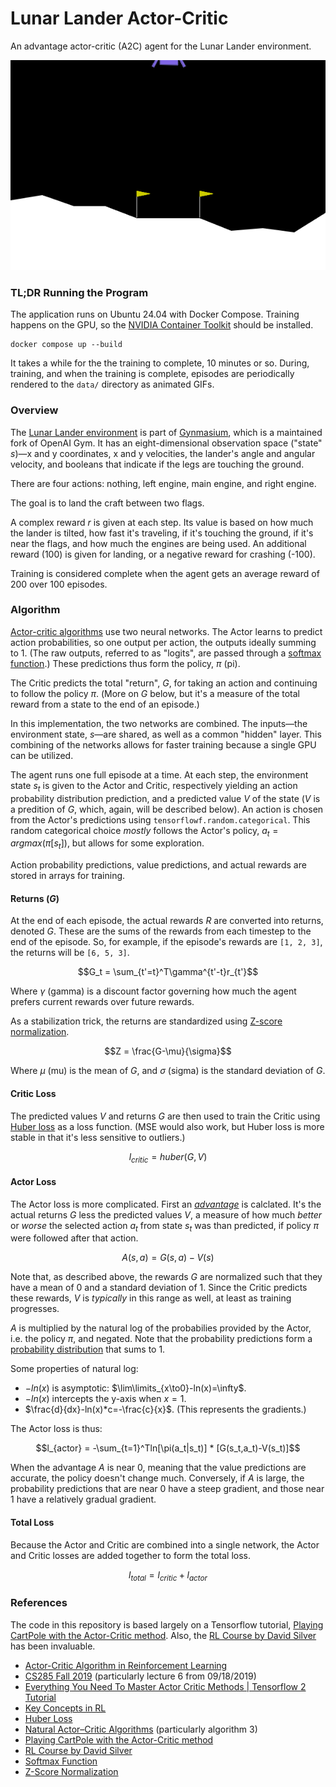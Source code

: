 # Lunar Lander Actor-Critic

An advantage actor-critic (A2C) agent for the Lunar Lander environment.

![Trained Agent](./data/LunarLander-v3-13925.gif)

### TL;DR Running the Program

The application runs on Ubuntu 24.04 with Docker Compose. Training happens on
the GPU, so the
[NVIDIA Container Toolkit](https://docs.nvidia.com/datacenter/cloud-native/container-toolkit/latest/install-guide.html)
should be installed.

```
docker compose up --build
```

It takes a while for the the training to complete, 10 minutes or so. During,
training, and when the training is complete, episodes are periodically rendered
to the `data/` directory as animated GIFs.

### Overview

The [Lunar Lander environment](https://gymnasium.farama.org/environments/box2d/lunar_lander/)
is part of [Gynmasium](https://gymnasium.farama.org/), which is a maintained
fork of OpenAI Gym. It has an eight-dimensional observation space ("state"
$s$)—x and y coordinates, x and y velocities, the lander's angle and angular
velocity, and booleans that indicate if the legs are touching the ground.

There are four actions: nothing, left engine, main engine, and right engine.

The goal is to land the craft between two flags.

A complex reward $r$ is given at each step. Its value is based on how much the
lander is tilted, how fast it's traveling, if it's touching the ground, if it's
near the flags, and how much the engines are being used. An additional reward
(100) is given for landing, or a negative reward for crashing (-100).

Training is considered complete when the agent gets an average reward of 200
over 100 episodes.

### Algorithm

[Actor-critic algorithms](https://inria.hal.science/hal-00840470/document) use
two neural networks. The Actor learns to predict action probabilities, so one
output per action, the outputs ideally summing to 1\. (The raw outputs, referred
to as "logits", are passed through a
[softmax function](https://en.wikipedia.org/wiki/Softmax_function).) These
predictions thus form the policy, $\pi$ (pi).

The Critic predicts the total "return", $G$, for taking an action and continuing
to follow the policy $\pi$. (More on $G$ below, but it's
a measure of the total reward from a state to the end of an episode.)

In this implementation, the two networks are combined. The inputs—the
environment state, $s$—are shared, as well as a common "hidden" layer. This
combining of the networks allows for faster training because a single GPU can be
utilized.

The agent runs one full episode at a time. At each step, the environment state
$s_t$ is given to the Actor and Critic, respectively yielding an action
probability distribution prediction, and a predicted value $V$ of the state ($V$
is a predition of $G$, which, again, will be described below). An action is
chosen from the Actor's predictions using `tensorflowf.random.categorical`. This
random categorical choice _mostly_ follows the Actor's policy,
$a_t = argmax(\pi[s_t])$, but allows for some exploration.

Action probability predictions, value predictions, and actual rewards are stored
in arrays for training.

#### Returns ($G$)

At the end of each episode, the actual rewards $R$ are converted into returns,
denoted $G$. These are the sums of the rewards from each timestep to the end of
the episode. So, for example, if the episode's rewards are `[1, 2, 3]`,
the returns will be `[6, 5, 3]`.

$$G_t = \sum_{t'=t}^T\gamma^{t'-t}r_{t'}$$

Where $\gamma$ (gamma) is a discount factor governing how much the agent prefers
current rewards over future rewards.

As a stabilization trick, the returns are standardized using
[Z-score normalization](https://en.wikipedia.org/wiki/Standard_score).

$$Z = \frac{G-\mu}{\sigma}$$

Where $\mu$ (mu) is the mean of $G$, and $\sigma$ (sigma) is the standard
deviation of $G$.

#### Critic Loss

The predicted values $V$ and returns $G$ are then used to train the Critic using
[Huber loss](https://en.wikipedia.org/wiki/Huber_loss) as a loss function. (MSE
would also work, but Huber loss is more stable in that it's less sensitive to
outliers.)

$$l_{critic} = huber(G,V)$$

#### Actor Loss

The Actor loss is more complicated. First an
[_advantage_](https://spinningup.openai.com/en/latest/spinningup/rl_intro.html#advantage-functions)
is calclated. It's the actual returns $G$ less the predicted values $V$, a
measure of how much _better_ or _worse_ the selected action $a_t$ from state
$s_t$ was than predicted, if policy $\pi$ were followed after that action.

$$A(s,a) = G(s,a)-V(s)$$

Note that, as described above, the rewards $G$ are normalized such that they
have a mean of 0 and a standard deviation of 1. Since the Critic predicts these
rewards, $V$ is _typically_ in this range as well, at least as training
progresses.

$A$ is multiplied by the natural log of the probabilies provided by the Actor,
i.e. the policy $\pi$, and negated. Note that the probability predictions form a
[probability distribution](https://en.wikipedia.org/wiki/Probability_distribution)
that sums to 1.

Some properties of natural log:

* $-ln(x)$ is asymptotic: $\lim\limits_{x\to0}-ln(x)=\infty$.
* $-ln(x)$ intercepts the y-axis when $x=1$.
* $\frac{d}{dx}-ln(x)*c=-\frac{c}{x}$. (This represents the gradients.)

The Actor loss is thus:

$$l_{actor} = -\sum_{t=1}^Tln[\pi(a_t|s_t)] * [G(s_t,a_t)-V(s_t)]$$

When the advantage $A$ is near 0, meaning that the value predictions are
accurate, the policy doesn't change much. Conversely, if $A$ is large, the
probability predictions that are near 0 have a steep gradient, and those near 1
have a relatively gradual gradient.

#### Total Loss

Because the Actor and Critic are combined into a single network, the Actor and
Critic losses are added together to form the total loss.

$$l_{total} = l_{critic} + l_{actor}$$

### References

The code in this repository is based largely on a Tensorflow tutorial,
[Playing CartPole with the Actor-Critic method](https://www.tensorflow.org/tutorials/reinforcement_learning/actor_critic).
Also, the
[RL Course by David Silver](https://youtube.com/playlist?list=PLzuuYNsE1EZAXYR4FJ75jcJseBmo4KQ9-&si=GbNdD73nvvHjIgGn)
has been invaluable.

* [Actor-Critic Algorithm in Reinforcement Learning](https://www.geeksforgeeks.org/machine-learning/actor-critic-algorithm-in-reinforcement-learning/)
* [CS285 Fall 2019](https://youtube.com/playlist?list=PLkFD6_40KJIwhWJpGazJ9VSj9CFMkb79A&si=I3LZBZnwDGiES1pV)
(particularly lecture 6 from 09/18/2019)
* [Everything You Need To Master Actor Critic Methods | Tensorflow 2 Tutorial](https://youtu.be/LawaN3BdI00?si=2vqNj0nxz7FQKsDt)
* [Key Concepts in RL](https://spinningup.openai.com/en/latest/spinningup/rl_intro.html)
* [Huber Loss](https://en.wikipedia.org/wiki/Huber_loss)
* [Natural Actor–Critic Algorithms](https://inria.hal.science/hal-00840470/document)
(particularly algorithm 3)
* [Playing CartPole with the Actor-Critic method](https://www.tensorflow.org/tutorials/reinforcement_learning/actor_critic)
* [RL Course by David Silver](https://youtube.com/playlist?list=PLzuuYNsE1EZAXYR4FJ75jcJseBmo4KQ9-&si=GbNdD73nvvHjIgGn)
* [Softmax Function](https://en.wikipedia.org/wiki/Softmax_function)
* [Z-Score Normalization](https://en.wikipedia.org/wiki/Standard_score)
